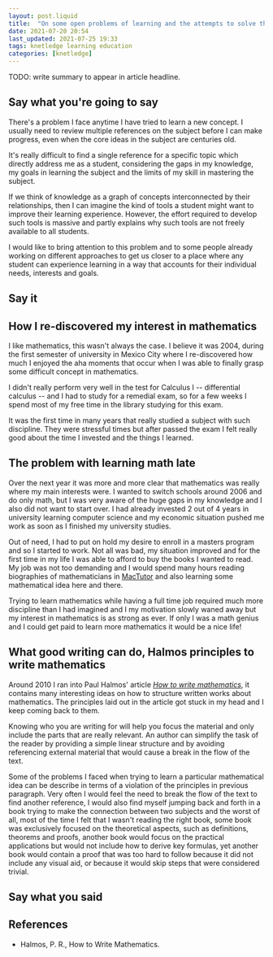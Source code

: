 ```yaml
---
layout: post.liquid
title:  "On some open problems of learning and the attempts to solve them"
date: 2021-07-20 20:54
last_updated: 2021-07-25 19:33
tags: knetledge learning education
categories: [knetledge]
---
```

TODO: write summary to appear in article headline.

## Say what you're going to say

There's a problem I face anytime I have tried to learn a new concept.
I usually need to review multiple references on the subject before I can make progress,
even when the core ideas in the subject are centuries old.

It's really difficult to find a single reference for a specific topic which directly
address me as a student, considering the gaps in my knowledge, my goals in learning the
subject and the limits of my skill in mastering the subject.

If we think of knowledge as a graph of concepts interconnected by their relationships, then
I can imagine the kind of tools a student might want to improve their learning experience.
However, the effort required to develop such tools is massive and partly explains why
such tools are not freely available to all students.

I would like to bring attention to this problem and to some people already working on
different approaches to get us closer to a place where any student can experience
learning in a way that accounts for their individual needs, interests and goals.

## Say it

## How I re-discovered my interest in mathematics

I like mathematics, this wasn't always the case. I believe it was 2004, during the first
semester of university in Mexico City where I re-discovered how much I enjoyed the aha
moments that occur when I was able to finally grasp some difficult concept in mathematics.

I didn't really perform very well in the test for Calculus I -- differential calculus --
and I had to study for a remedial exam, so for a few weeks I spend most of my free
time in the library studying for this exam.

It was the first time in many years that really studied a subject with such discipline.
They were stressful times but after passed the exam I felt really good about the time I
invested and the things I learned.

## The problem with learning math late

Over the next year it was more and more clear that mathematics was really where my main
interests were. I wanted to switch schools around 2006 and do only math, but I was very
aware of the huge gaps in my knowledge and I also did not want to start over. I had
already invested 2 out of 4 years in university learning computer science and my
economic situation pushed me work as soon as I finished my university studies.

Out of need, I had to put on hold my desire to enroll in a masters program and so I started
to work. Not all was bad, my situation improved and for the first time in my life I was
able to afford to buy the books I wanted to read. My job was not too demanding and I would
spend many hours reading biographies of mathematicians in [MacTutor](#references) and also
learning some mathematical idea here and there.

Trying to learn mathematics while having a full time job required much more discipline
than I had imagined and I my motivation slowly waned away but my interest in mathematics
is as strong as ever. If only I was a math genius and I could get paid to learn more
mathematics it would be a nice life!

## What good writing can do, Halmos principles to write mathematics

Around 2010 I ran into Paul Halmos' article _[How to write mathematics](#references)_, it
contains many interesting ideas on how to structure written works about mathematics. The
principles laid out in the article got stuck in my head and I keep coming back to them.

Knowing who you are writing for will help you focus the material and only include the
parts that are really relevant. An author can simplify the task of the reader by providing
a simple linear structure and by avoiding referencing external material that would cause
a break in the flow of the text.

Some of the problems I faced when trying to learn a particular mathematical idea can be
describe in terms of a violation of the principles in previous paragraph. Very often I
would feel the need to break the flow of the text to find another reference, I would also
find myself jumping back and forth in a book trying to make the connection between two
subjects and the worst of all, most of the time I felt that I wasn't reading the
right book, some book was exclusively focused on the theoretical aspects, such as
definitions, theorems and proofs, another book would focus on the practical applications
but would not include how to derive key formulas, yet another book would contain a proof
that was too hard to follow because it did not include any visual aid, or because it
would skip steps that were considered trivial.

## Say what you said


## References

- Halmos, P. R., How to Write Mathematics.
